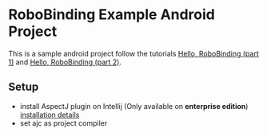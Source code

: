 # RoboBinding Example Android Project
This is a sample android project follow the tutorials [Hello, RoboBinding (part 1)](http://roberttaylor426.blogspot.sg/2011/11/hello-robobinding-part-1.html) and [Hello, RoboBinding (part 2)](http://roberttaylor426.blogspot.sg/2012/01/hello-robobinding-part-2.html).

## Setup
- install AspectJ plugin on Intellij (Only available on **enterprise edition**) [installation details](http://www.jetbrains.com/idea/webhelp/aspectj.html)
- set ajc as project compiler